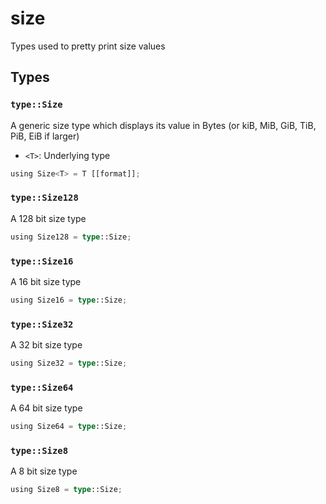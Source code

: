 # size
Types used to pretty print size values


## Types

### `type::Size`

A generic size type which displays its value in Bytes (or kiB, MiB, GiB, TiB, PiB, EiB if larger)
- `<T>`: Underlying type

```rust
using Size<T> = T [[format]];
```
### `type::Size128`

A 128 bit size type

```rust
using Size128 = type::Size;
```
### `type::Size16`

A 16 bit size type

```rust
using Size16 = type::Size;
```
### `type::Size32`

A 32 bit size type

```rust
using Size32 = type::Size;
```
### `type::Size64`

A 64 bit size type

```rust
using Size64 = type::Size;
```
### `type::Size8`

A 8 bit size type

```rust
using Size8 = type::Size;
```
